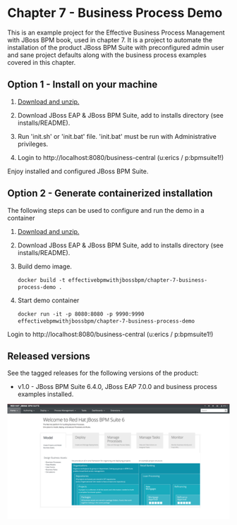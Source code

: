 Chapter 7 - Business Process Demo 
=================================
This is an example project for the Effective Business Process Management with JBoss BPM book, 
used in chapter 7. It is a project to automate the installation of the product JBoss BPM Suite 
with preconfigured admin user and sane project defaults along with the business process examples
covered in this chapter.


Option 1 - Install on your machine
----------------------------------
1. [Download and unzip.](https://github.com/effectivebpmwithjbossbpm/chapter-7-business-process-demo/archive/master.zip)

2. Download JBoss EAP & JBoss BPM Suite, add to installs directory (see installs/README).

3. Run 'init.sh' or 'init.bat' file. 'init.bat' must be run with Administrative privileges. 

4. Login to http://localhost:8080/business-central  (u:erics / p:bpmsuite1!)

Enjoy installed and configured JBoss BPM Suite.


Option 2 - Generate containerized installation
----------------------------------------------
The following steps can be used to configure and run the demo in a container

1. [Download and unzip.](https://github.com/effectivebpmwithjbossbpm/chapter-7-business-process-demo/archive/master.zip)

2. Download JBoss EAP & JBoss BPM Suite, add to installs directory (see installs/README).

3. Build demo image.

	```
	docker build -t effectivebpmwithjbossbpm/chapter-7-business-process-demo .
	```

4. Start demo container

	```
	docker run -it -p 8080:8080 -p 9990:9990 effectivebpmwithjbossbpm/chapter-7-business-process-demo
	```

Login to http://localhost:8080/business-central (u:erics / p:bpmsuite1!) 


Released versions
-----------------
See the tagged releases for the following versions of the product:

- v1.0 - JBoss BPM Suite 6.4.0, JBoss EAP 7.0.0 and business process examples installed.

![BPM Suite](https://raw.githubusercontent.com/effectivebpmwithjbossbpm/chapter-7-business-process-demo/master/docs/demo-images/bpmsuite.png)

